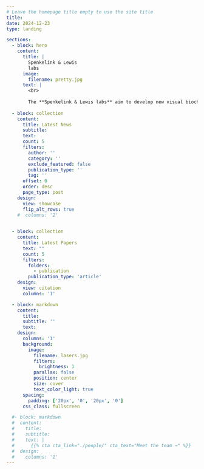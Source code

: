 ```yaml
---
# Leave the homepage title empty to use the site title
title:
date: 2024-12-23
type: landing

sections:
  - block: hero
    content:
      title: |
        Spenkelink & Lewis
        labs
      image:
        filename: pretty.jpg
      text: |
        <br>
        
        The **Spenkelink & Lewis labs** aim to develop new visual biochemistry tools to study dynamic biological processes, one at a time and with near-atomic resolution.
  
  - block: collection
    content:
      title: Latest News
      subtitle:
      text:
      count: 5
      filters:
        author: ''
        category: ''
        exclude_featured: false
        publication_type: ''
        tag: ''
      offset: 0
      order: desc
      page_type: post
    design:
      view: showcase
      flip_alt_rows: true
    #  columns: '2'
  

  - block: collection
    content:
      title: Latest Papers
      text: ""
      count: 5
      filters:
        folders:
          - publication
        publication_type: 'article'
    design:
      view: citation
      columns: '1'

  - block: markdown
    content:
      title:
      subtitle: ''
      text:
    design:
      columns: '1'
      background:
        image: 
          filename: lasers.jpg
          filters:
            brightness: 1
          parallax: false
          position: center
          size: cover
          text_color_light: true
      spacing:
        padding: ['20px', '0', '20px', '0']
      css_class: fullscreen    

  #- block: markdown
  #  content:
  #    title:
  #    subtitle:
  #    text: |
  #      {{% cta cta_link="./people/" cta_text="Meet the team →" %}}
  #  design:
  #    columns: '1'
---
```

